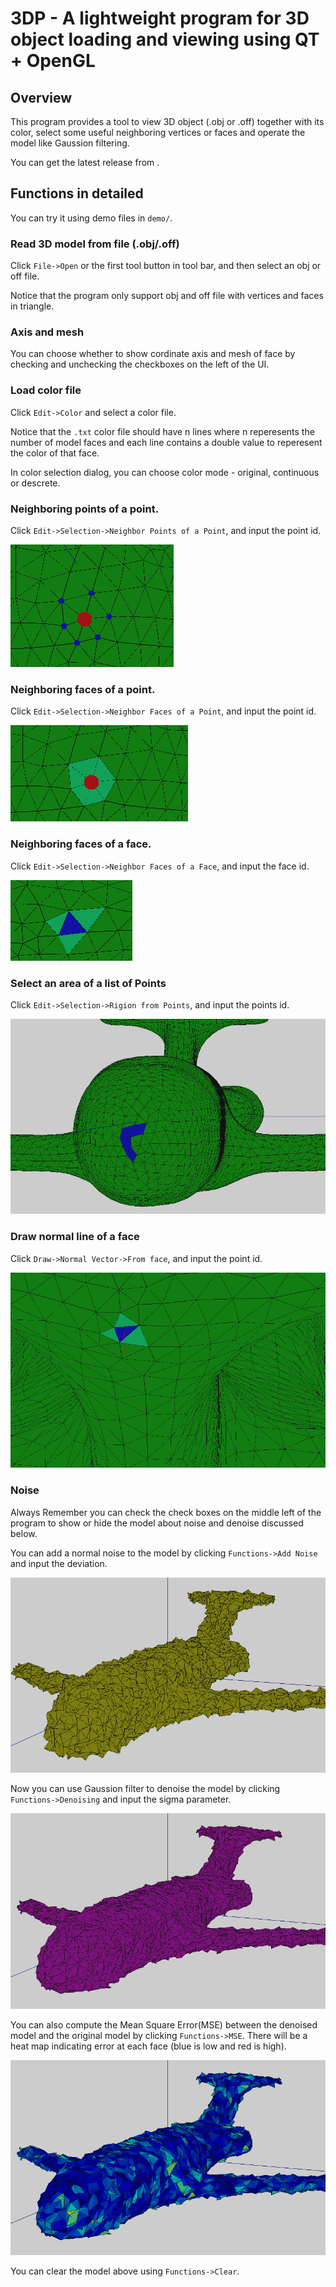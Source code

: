 # 3DP - A lightweight program for 3D object loading and viewing using QT + OpenGL

## Overview

This program provides a tool to view 3D object (.obj or .off) together with its color, select some useful neighboring vertices or faces and operate the model like Gaussion filtering.

You can get the latest release from []().

## Functions in detailed

You can try it using demo files in `demo/`.

### Read 3D model from file (.obj/.off)

Click `File->Open` or the first tool button in tool bar, and then select an obj or off file.

Notice that the program only support obj and off file with vertices and faces in triangle.

### Axis and mesh

You can choose whether to show cordinate axis and mesh of face by checking and unchecking the checkboxes on the left of the UI.

### Load color file

Click `Edit->Color` and select a color file.

Notice that the `.txt` color file should have n lines where n reperesents the number of model faces and each line contains a double value to reperesent the color of that face.

In color selection dialog, you can choose color mode - original, continuous or descrete.

### Neighboring points of a point.

Click `Edit->Selection->Neighbor Points of a Point`, and input the point id.

![npop](https://github.com/MeteorKepler/3DP/raw/master/doc/image/npop.png)

### Neighboring faces of a point.

Click `Edit->Selection->Neighbor Faces of a Point`, and input the point id.

![nfop](https://github.com/MeteorKepler/3DP/raw/master/doc/image/nfop.png)

### Neighboring faces of a face.

Click `Edit->Selection->Neighbor Faces of a Face`, and input the face id.

![nfof](https://github.com/MeteorKepler/3DP/raw/master/doc/image/nfof.png)

### Select an area of a list of Points

Click `Edit->Selection->Rigion from Points`, and input the points id.

![aop](https://github.com/MeteorKepler/3DP/raw/master/doc/image/aop.png)

### Draw normal line of a face

Click `Draw->Normal Vector->From face`, and input the point id.

![nof](https://github.com/MeteorKepler/3DP/raw/master/doc/image/nof.png)

### Noise

Always Remember you can check the check boxes on the middle left of the program to show or hide the model about noise and denoise discussed below.

You can add a normal noise to the model by clicking `Functions->Add Noise` and input the deviation.

![an](https://github.com/MeteorKepler/3DP/raw/master/doc/image/an.png)

Now you can use Gaussion filter to denoise the model by clicking `Functions->Denoising` and input the sigma parameter.

![dn](https://github.com/MeteorKepler/3DP/raw/master/doc/image/dn.png)

You can also compute the Mean Square Error(MSE) between the denoised model and the original model by clicking `Functions->MSE`. There will be a heat map indicating error at each face (blue is low and red is high).

![mse](https://github.com/MeteorKepler/3DP/raw/master/doc/image/mse.png)

You can clear the model above using `Functions->Clear`.
